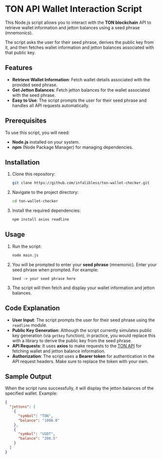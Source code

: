 # TON API Wallet Interaction Script

This Node.js script allows you to interact with the **TON blockchain** API to retrieve wallet information and jetton balances using a seed phrase (mnemonics). 

The script asks the user for their seed phrase, derives the public key from it, and then fetches wallet information and jetton balances associated with that public key.

## Features

- **Retrieve Wallet Information**: Fetch wallet details associated with the provided seed phrase.
- **Get Jetton Balances**: Fetch jetton balances for the wallet associated with the seed phrase.
- **Easy to Use**: The script prompts the user for their seed phrase and handles all API requests automatically.

## Prerequisites

To use this script, you will need:
- **Node.js** installed on your system.
- **npm** (Node Package Manager) for managing dependencies.

## Installation

1. Clone this repository:

    ```bash
    git clone https://github.com/infalibless/ton-wallet-checker.git
    ```

2. Navigate to the project directory:

    ```bash
    cd ton-wallet-checker
    ```

3. Install the required dependencies:

    ```bash
    npm install axios readline
    ```

## Usage

1. Run the script:

    ```bash
    node main.js
    ```

2. You will be prompted to enter your **seed phrase** (mnemonic). Enter your seed phrase when prompted. For example:

    ```
    Seed -> your seed phrase here
    ```

3. The script will then fetch and display your wallet information and jetton balances.

## Code Explanation

- **User Input**: The script prompts the user for their seed phrase using the `readline` module.
- **Public Key Generation**: Although the script currently simulates public key generation (via `getkey` function), in practice, you would replace this with a library to derive the public key from the seed phrase.
- **API Requests**: It uses **axios** to make requests to the [TON API](https://keeper.tonapi.io/) for fetching wallet and jetton balance information.
- **Authorization**: The script uses a **Bearer token** for authentication in the API request headers. Make sure to replace the token with your own.

## Sample Output

When the script runs successfully, it will display the jetton balances of the specified wallet. Example:

```json
{
  "jettons": [
    {
      "symbol": "TON",
      "balance": "1000.0"
    },
    {
      "symbol": "USDT",
      "balance": "200.5"
    }
  ]
}
